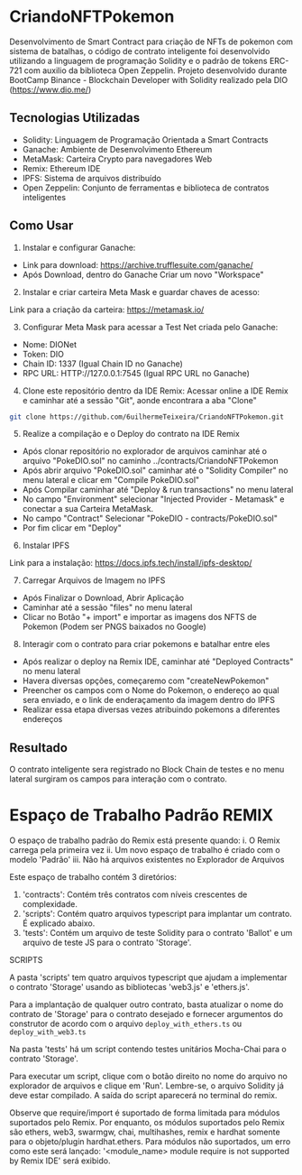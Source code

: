 # CriandoNFTPokemon
Desenvolvimento de Smart Contract para criação de NFTs de pokemon com sistema de batalhas, o código de contrato inteligente foi desenvolvido utilizando a linguagem de programação Solidity e o padrão de tokens ERC-721 com auxilio da biblioteca Open Zeppelin.
Projeto desenvolvido durante BootCamp Binance - Blockchain Developer with Solidity realizado pela DIO (https://www.dio.me/)

## Tecnologias Utilizadas

- Solidity: Linguagem de Programação Orientada a Smart Contracts
- Ganache: Ambiente de Desenvolvimento Ethereum
- MetaMask: Carteira Crypto para navegadores Web
- Remix: Ethereum IDE
- IPFS: Sistema de arquivos distribuído
- Open Zeppelin: Conjunto de ferramentas e biblioteca de contratos inteligentes

## Como Usar

1. Instalar e configurar Ganache:
- Link para download: https://archive.trufflesuite.com/ganache/
- Após Download, dentro do Ganache Criar um novo "Workspace"

2. Instalar e criar carteira Meta Mask e guardar chaves de acesso:

Link para a criação da carteira: https://metamask.io/

3. Configurar Meta Mask para acessar a Test Net criada pelo Ganache:
-   Nome: DIONet
-   Token: DIO
-   Chain ID: 1337 (Igual Chain ID no Ganache)
-   RPC URL: HTTP://127.0.0.1:7545 (Igual RPC URL no Ganache)


4. Clone este repositório dentro da IDE Remix:
Acessar online a IDE Remix e caminhar até a sessão "Git", aonde encontrara a aba "Clone"

```bash
git clone https://github.com/6uilhermeTeixeira/CriandoNFTPokemon.git
```

5. Realize a compilação e o Deploy do contrato na IDE Remix
- Após clonar repositório no explorador de arquivos caminhar até o arquivo "PokeDIO.sol" no caminho ../contracts/CriandoNFTPokemon
- Após abrir arquivo "PokeDIO.sol" caminhar até o "Solidity Compiler" no menu lateral e clicar em "Compile PokeDIO.sol"
- Após Compilar caminhar até "Deploy & run transactions" no menu lateral
- No campo "Environment" selecionar "Injected Provider - Metamask" e conectar a sua Carteira MetaMask.
- No campo "Contract" Selecionar "PokeDIO - contracts/PokeDIO.sol"
- Por fim clicar em "Deploy"

6. Instalar IPFS

Link para a instalação: https://docs.ipfs.tech/install/ipfs-desktop/

7. Carregar Arquivos de Imagem no IPFS
- Após Finalizar o Download, Abrir Aplicação
- Caminhar até a sessão "files" no menu lateral
- Clicar no Botão "+ import" e importar as imagens dos NFTS de Pokemon (Podem ser PNGS baixados no Google)

8. Interagir com o contrato para criar pokemons e batalhar entre eles
- Após realizar o deploy na Remix IDE, caminhar até "Deployed Contracts" no menu lateral
- Havera diversas opções, começaremo com "createNewPokemon"
- Preencher os campos com o Nome do Pokemon, o endereço ao qual sera enviado, e o link de enderaçamento da imagem dentro do IPFS
- Realizar essa etapa diversas vezes atribuindo pokemons a diferentes endereços


## Resultado

O contrato inteligente sera registrado no Block Chain de testes e no menu lateral surgiram os campos para interação com o contrato.


# Espaço de Trabalho Padrão REMIX

O espaço de trabalho padrão do Remix está presente quando:
i. O Remix carrega pela primeira vez
ii. Um novo espaço de trabalho é criado com o modelo 'Padrão'
iii. Não há arquivos existentes no Explorador de Arquivos

Este espaço de trabalho contém 3 diretórios:

1. 'contracts': Contém três contratos com níveis crescentes de complexidade.
2. 'scripts': Contém quatro arquivos typescript para implantar um contrato. É explicado abaixo.
3. 'tests': Contém um arquivo de teste Solidity para o contrato 'Ballot' e um arquivo de teste JS para o contrato 'Storage'.

SCRIPTS

A pasta 'scripts' tem quatro arquivos typescript que ajudam a implementar o contrato 'Storage' usando as bibliotecas 'web3.js' e 'ethers.js'.

Para a implantação de qualquer outro contrato, basta atualizar o nome do contrato de 'Storage' para o contrato desejado e fornecer argumentos do construtor de acordo
com o arquivo `deploy_with_ethers.ts` ou `deploy_with_web3.ts`

Na pasta 'tests' há um script contendo testes unitários Mocha-Chai para o contrato 'Storage'.

Para executar um script, clique com o botão direito no nome do arquivo no explorador de arquivos e clique em 'Run'. Lembre-se, o arquivo Solidity já deve estar compilado.
A saída do script aparecerá no terminal do remix.

Observe que require/import é suportado de forma limitada para módulos suportados pelo Remix.
Por enquanto, os módulos suportados pelo Remix são ethers, web3, swarmgw, chai, multihashes, remix e hardhat somente para o objeto/plugin hardhat.ethers.
Para módulos não suportados, um erro como este será lançado: '<module_name> module require is not supported by Remix IDE' será exibido.
